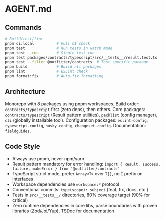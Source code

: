 # AGENT.md

## Commands

```bash
# Build/test/lint
pnpm ci:local          # Full CI check
pnpm test              # Run tests in watch mode
pnpm test --run        # Single test run
pnpm test packages/contracts/typescript/src/__tests__/result.test.ts
pnpm test --filter @outfitter/contracts  # Test specific package
pnpm build             # Build all packages
pnpm lint              # ESLint check
pnpm format:fix        # Auto-fix formatting
```

## Architecture

Monorepo with 8 packages using pnpm workspaces. Build order: `contracts/typescript` first (zero deps), then others. Core packages: `contracts/typescript` (Result pattern utilities), `packlist` (config manager), `cli` (globally installable tool). Configuration packages: `eslint-config`, `typescript-config`, `husky-config`, `changeset-config`. Documentation: `fieldguides`.

## Code Style

- Always use pnpm, never npm/yarn
- Result pattern mandatory for error handling:
`import { Result, success, failure, makeError } from '@outfitter/contracts'`
- TypeScript strict mode, prefer `Array<T>` over `T[]`, no `I` prefix on interfaces
- Workspace dependencies use `workspace:*` protocol
- Conventional commits: `type(scope): subject` (feat, fix, docs, etc.)
- Tests in `src/__tests__/` directories, 80% coverage target (90% for critical)
- Zero runtime dependencies in core libs, parse boundaries with proven libraries (Zod/Joi/Yup), TSDoc for documentation
